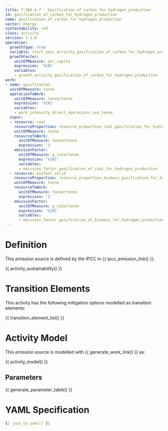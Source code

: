 ```yaml
---
title: T-5B4-A-7 - Gasification of carbon for hydrogen production
id: gasification_of_carbon_for_hydrogen_production
name: gasification_of_carbon_for_hydrogen_production
sector: energy
sustainability: red
class: activity
version: 2.1.0
operation:
  growthType: true
  variable: start_year_activity_gasification_of_carbon_for_hydrogen_production
  growthFactor:
    unitOfMeasure: per_capita
    expression: '%[0]'
    variables:
    - growth_activity_gasification_of_carbon_for_hydrogen_production
work:
- name: gasification
  unitOfMeasure: tonne
  operationToWork:
    unitOfMeasure: tonne/tonne
    expression: '%[0]'
    variables:
    - work_intensity_direct_operations_use_tonne
  input:
  - resource: coal
    resourceProportion: resource_proportion_coal_gasification_for_hydrogen_production
    unitOfMeasure: tonne
    resourceToWork:
      unitOfMeasure: tonne/tonne
      expression: '1'
    emissionFactor:
      unitOfMeasure: g_co2e/tonne
      expression: '%[0]'
      variables:
      - emission_factor_gasification_of_coal_for_hydrogen_production
  - resource: biofuel_solid
    resourceProportion: resource_proportion_biomass_gasification_for_hydrogen_production
    unitOfMeasure: tonne
    resourceToWork:
      unitOfMeasure: tonne/tonne
      expression: '1'
    emissionFactor:
      unitOfMeasure: g_co2e/tonne
      expression: '%[0]'
      variables:
      - emission_factor_gasification_of_biomass_for_hydrogen_production
---
```

# Definition
This emission source is defined by the IPCC in {{ ipcc_emission_link() }}.


{{ activity_sustainability() }}

# Transition Elements

This activity has the following mitigation options modelled as transition elements:

{{ transition_element_list() }}

# Activity Model
This emission source is modelled with {{ generate_work_link() }} as:

{{ activity_model() }}

## Parameters

{{ generate_parameter_table() }}

# YAML Specification

```yaml
{{ json_to_yaml() }}
```
